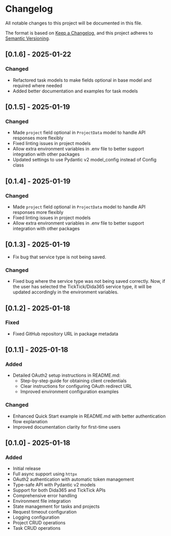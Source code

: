 # Changelog

All notable changes to this project will be documented in this file.

The format is based on [Keep a Changelog](https://keepachangelog.com/en/1.0.0/),
and this project adheres to [Semantic Versioning](https://semver.org/spec/v2.0.0.html).


## [0.1.6] - 2025-01-22

### Changed
- Refactored task models to make fields optional in base model and required where needed
- Added better documentation and examples for task models

## [0.1.5] - 2025-01-19

### Changed
- Made `project` field optional in `ProjectData` model to handle API responses more flexibly
- Fixed linting issues in project models
- Allow extra environment variables in .env file to better support integration with other packages
- Updated settings to use Pydantic v2 model_config instead of Config class

## [0.1.4] - 2025-01-19

### Changed
- Made `project` field optional in `ProjectData` model to handle API responses more flexibly
- Fixed linting issues in project models
- Allow extra environment variables in .env file to better support integration with other packages

## [0.1.3] - 2025-01-19
- Fix bug that service type is not being saved. 

### Changed
- Fixed bug where the service type was not being saved correctly. Now, if the user has selected the TickTick/Dida365 service type, it will be updated accordingly in the environment variables.

## [0.1.2] - 2025-01-18

### Fixed
- Fixed GitHub repository URL in package metadata

## [0.1.1] - 2025-01-18

### Added
- Detailed OAuth2 setup instructions in README.md:
  - Step-by-step guide for obtaining client credentials
  - Clear instructions for configuring OAuth redirect URL
  - Improved environment configuration examples

### Changed
- Enhanced Quick Start example in README.md with better authentication flow explanation
- Improved documentation clarity for first-time users

## [0.1.0] - 2025-01-18

### Added
- Initial release
- Full async support using `httpx`
- OAuth2 authentication with automatic token management
- Type-safe API with Pydantic v2 models
- Support for both Dida365 and TickTick APIs
- Comprehensive error handling
- Environment file integration
- State management for tasks and projects
- Request timeout configuration
- Logging configuration
- Project CRUD operations
- Task CRUD operations